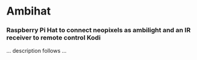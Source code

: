 # Ambihat

### Raspberry Pi Hat to connect neopixels as ambilight and an IR receiver to remote control Kodi


... description follows ...
